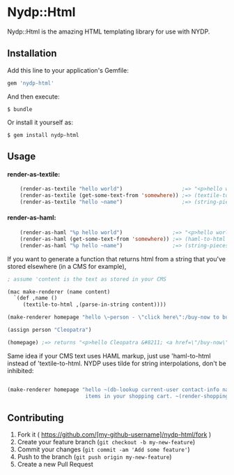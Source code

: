 # Nydp::Html

Nydp::Html is the amazing HTML templating library for use with NYDP.

## Installation

Add this line to your application's Gemfile:

```ruby
gem 'nydp-html'
```

And then execute:

    $ bundle

Or install it yourself as:

    $ gem install nydp-html

## Usage

#### render-as-textile:

```lisp
    (render-as-textile "hello world")                   ;=> "<p>hello world</p>"
    (render-as-textile (get-some-text-from 'somewhere)) ;=> (textile-to-html (get-some-text-from 'somewhere))
    (render-as-textile "hello ~name")                   ;=> (string-pieces "<p>hello" name "<p>")
```

#### render-as-haml:

```lisp
    (render-as-haml "%p hello world")                ;=> "<p>hello world</p>"
    (render-as-haml (get-some-text-from 'somewhere)) ;=> (haml-to-html (get-some-text-from 'somewhere))
    (render-as-haml "%p hello ~name")                ;=> (string-pieces "<p>hello" name "<p>")
```

If you want to generate a function that returns html from a string that you've stored elsewhere (in a CMS for example),

```lisp
; assume 'content is the text as stored in your CMS

(mac make-renderer (name content)
  `(def ,name ()
     (textile-to-html ,(parse-in-string content))))

(make-renderer homepage "hello \~person - \"click here\":/buy-now to buy some stuff *now*")

(assign person "Cleopatra")

(homepage) ;=> returns "<p>hello Cleopatra &#8211; <a href=\"/buy-now\">click here</a> to buy some stuff <strong>now</strong></p>"
```

Same idea if your CMS text uses HAML markup, just use 'haml-to-html instead of 'textile-to-html. NYDP uses tilde for string
interpolations, don't be inhibited:

```lisp

(make-renderer homepage "hello ~(db-lookup current-user contact-info name), you have *~(shopping-cart.size)*
                         items in your shopping cart. ~(render-shopping-cart) %(call-to-action)~(buy-now-button)%")

```

## Contributing

1. Fork it ( https://github.com/[my-github-username]/nydp-html/fork )
2. Create your feature branch (`git checkout -b my-new-feature`)
3. Commit your changes (`git commit -am 'Add some feature'`)
4. Push to the branch (`git push origin my-new-feature`)
5. Create a new Pull Request
